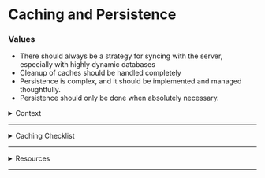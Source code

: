 
# Caching and Persistence

### Values 

* There should always be a strategy for syncing with the server, especially with highly dynamic databases
* Cleanup of caches should be handled completely
* Persistence is complex, and it should be implemented and managed thoughtfully.
* Persistence should only be done when absolutely necessary. 

<details><summary>Context</summary><p>

### Definition

Caching is the temporary storage of data in-memory in order to enhance the user experience by removing or bypassing unnecessary service requests and instead fetching data from the local temporary storage.  This cache may or may not live through multiple app sessions.

Persistence is the more permanent storage of data on the device, usually through a database layer or file management system.  

### Context

The distinction between caching and persistence is important, because quite oftenly we find ourselves in situations where we, as developers, implement a large database in order to persist objects through sessions, when in the end, a more lightweight approach such as a temporary cache would be more appropriate. 

Data can come in many types and forms:

- Large format data.  (I.e., images, video, audio)
- Simple, mostly static data.  Sometimes data is mostly static, i.e., it only gets updated once in a blue moon, but it is important that the device can fetch this data from a server rather than rely upon hard coded values.  
- Dynamic data - Data that is constantly changing state on both device and server.  Often the most complicated data to work with.
- Relational data - Data that consists of objects with specific relationships (1 to 1, 1 to Many) with other objects in the data.

Whether you want to cache or persist the data is highly dependent upon exactly what kind of data you are receiving.  The following sections will hopefully provide a general guideline on how to make your decision. 

</p></details>

---

<details><summary>Caching Checklist</summary><p>

Caching and persistance are complex and generally context specific. For this reason, we have created a checklist of questions (and general guidelines) that run through common considerations that one should take into account when implementing a cachingor persistence layer in an application. 

### Caching Checklist

1. Data
    - [ ] Large vs. Small
       > The larger the data coming down from the server, the longer requests will take. Generally when optimizing for speed, it make sense to cache large data to ensure that it is available quickly. 
    - [ ] Static vs. Dynamic
       > The more dynamic a piece of data is the more likley it is that you need a more robust database to store it. Images and videos are an examples of data that are static (and generally pretty large). They probably don't need a database, but it generally makes sense to hold onto them in a lightweight caching layer if they are used repeatedly. 
    - [ ] How does it releate to other data?
       > If objects in the data are relational, it makes sense to store them in a relational database in order to provide easier lookups between related objects.  However, at the point of use, you should consider whether or not you need to cache the retrieved object in its entirety, or whether holding onto the ID is sufficient. 
2. Application
    - [ ] How often do you access specific data?
       > The more often you access certain data, the more likely you will want to hold onto it in a cache
    - [ ] Do you filter large sets of data?
       > Filtering is a complicated task. The more you filter data, the more likely you will want to use a more robust database which optimizes for filtering. 
    - [ ] How well does data represent the UI of the Application?
       > There should be considerations as to what form the data is that you want to cache. Sometimes caching the object as-it-is when retrieved from the server is not necessary in the context of your application's UI layer.  
    - [ ] At what points do you need to sync with information on the server?
       > This is one of the most difficult issues with caching. Syncing local and remote datasets should be handled completely, and there should be a thoughtfully constructed flow for handling failures with syncing. 
3. Server
    - [ ] How does the server handle updating information?
       > Staying up to date (if that is something your applications' data must do) can be done in different ways. This should be considered and expressed within the application caching layer.  
       > If available, consult with the developer in charge of managing your API to see if they have any strategies in place (or can be built) to inform the clients when the remote database has been updated (or not!).

</p></details>

---

<details><summary>Resources</summary><p>

1.  Database layers:
  - [Core Data](https://developer.apple.com/library/content/documentation/Cocoa/Conceptual/CoreData/index.html?utm_source=iosstash.io)
  - [Realm](https://realm.io/)
  - [Core Data Dandy](https://github.com/fuzz-productions/CoreDataDandy)

2.  File management systems (Writing JSON to file):
  - [eCall-SDK](https://gitlab.fuzzhq.com/ios-project/eCall-SDK/blob/dev/eCall-SDK/eCall-SDK/Utilities/DataStore.swift)

</p></details>

---
